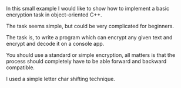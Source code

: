 In this small example I would like to show how to implement a basic encryption task in object-oriented C++.

The task seems simple, but could be very complicated for beginners.

The task is, to write a program which can encrypt any given text and encrypt and decode it on a console app.

You should use a standard or simple encryption, all matters is that the process should completely have to be able forward and backward compatible.

I used a simple letter char shifting technique.